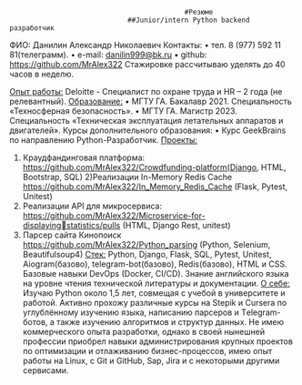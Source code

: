                                                #Резюме
                                 ##Junior/intern Python backend разработчик
ФИО: Данилин Александр Николаевич
Контакты: 
• тел. 8 (977) 592 11 81(телеграмм).
• e-mail: danilin999@bk.ru
• github: https://github.com/MrAlex322
Стажировке рассчитываю уделять до 40 часов в неделю. 

<u>Опыт работы:</u>
Deloitte - Специалист по охране труда и HR – 2 года (не релевантный).
<u>Образование:</u> 
• МГТУ ГА. Бакалавр 2021. Специальность «Техносферная безопасность».
• МГТУ ГА. Магистр 2023. Специальность «Техническая эксплуатация летательных аппаратов 
и двигателей».
Курсы дополнительного образования:
• Курс GeekBrains по направлению Python-Разработчик.
<u>Проекты:</u>
1) Краудфандинговая платформа: https://github.com/MrAlex322/Crowdfunding-platform(Django, 
HTML, Bootstrap, SQL) 
2)Реализации In-Memory Redis Cache https://github.com/MrAlex322/In_Memory_Redis_Cache (Flask, 
Pytest, Unitest)
3) Реализации API для микросервиса: https://github.com/MrAlex322/Microservice-for-displayingstatistics/pulls (HTML, Django Rest, unitest) 
4) Парсер сайта Кинопоиск https://github.com/MrAlex322/Python_parsing (Python, Selenium, 
Beautifulsoup4)
<u>Стек:</u> Python, Django, Flask, SQL, Pytest, Unitest, Aiogram(базово), telegram-bot(базово), 
Redis(базово), HTML и CSS.
Базовые навыки DevOps (Docker, CI/CD).
Знание английского языка на уровне чтения технической литературы и документации.
<u>О себе:</u>
Изучаю Python около 1,5 лет, совмещая с учебой в университете и работой. Активно прохожу 
различные курсы на Stepik и Cursera по углублённому изучению языка, написанию парсеров и 
Тelegram-ботов, а также изучению алгоритмов и структур данных.
Не имею коммерческого опыта разработки, однако в своей нынешней профессии приобрел 
навыки администрирования крупных проектов по оптимизации и отлаживанию бизнес-процессов, 
имею опыт работы на Linux, с Git и GitHub, Sap, Jira и с некоторыми другими сервисами.
